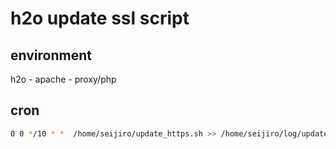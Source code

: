 # h2o update ssl script

## environment

h2o - apache - proxy/php

## cron

```bash
0 0 */10 * *  /home/seijiro/update_https.sh >> /home/seijiro/log/update_https.log 2>&1
````
